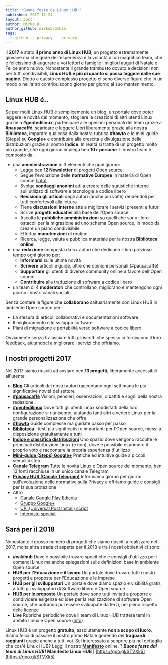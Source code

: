 ```yaml
---
title: 'Buone feste da Linux HUB!'
published: 2017-12-24
layout: post
author: Mirko B.
author_github: mirkobrombin
tags:
  - github  - privacy  - privacy
---
```

Il **2017** é stato **il primo anno di Linux HUB**, un progetto estremamente giovane ma che gode dell'esperienza e la volontá di un magnifico team, che é felicissimo di augurare a voi lettori e famiglie i migliori auguri di Natale e Felice anno nuovo. Nonostante il grande trambusto dovuto a decisioni non per tutti condivisibili, **Linux HUB é piú di quanto si possa leggere dalle sue pagine**. Dietro a questo complesso progetto ci sono diverse figure che in un modo o nell'altro contribuiscono giorno per giorno al suo mantenimento.

## Linux HUB é..

Se per molti Linux HUB é semplicemente un blog, un portale dove poter leggere le novitá del momento, sfogliare le creazioni di altri utenti Linux grazie a **#gentedilinux**, partecipare alle opinioni personali del team grazie a **#pausacaffé**, scaricare e leggere Libri liberamente grazie alla nostra **Biblioteca**, imparare qualcosa dalla nostra rubrica **#howto** e le mini-guide (Steps) su **Google+** e contribuire alla crescita e divulgazione delle distribuzioni grazie al nostro **Indice**. In realtá si tratta di un progetto molto piú grande, che ogni giorno impiega ben **10+ persone**. Il nostro team é composto da:

*   una **amministrazione** di 3 elementi che ogni giorno:
    *   Legge ben **12 Newsletter** di progetti Open source
    *   Segue l'evoluzione delle **normative Europee** in materia di Open source [(info)](https://linuxhub.it/2017/12/16/pausacaffe-la-responsabilita-dei-progetti-per-lopen-source-per-un-mondo-digitale/)
    *   Svolge **sondaggi** **anonimi** atti a creare delle statistiche interne sull'utilizzo di software e tecnologie a codice libero
    *   **Revisiona** **gli** **articoli** degli autori (anche piú volte) rendendoli per tutti confortevoli alla lettura
    *   Tiene **discussioni** **interne** atte a migliorare i servizi presenti e futuri
    *   Scrive **progetti** **educativi** alla base dell'Open source
    *   Ascolta le **pubbliche** **amministrazioni** su quelli che sono i loro ostacoli per la migrazione ad uno schema Open source, in modo da creare un piano condivisibile
    *   Effettua **manutenzioni** di routine
    *   Ricerca, legge, valuta e pubblica materiale per la nostra **Biblioteca** **online**
*   una **redazione** composta da 5+ autori che dedicano il loro prezioso tempo ogni giorno per:
    *   **Informarsi** sulle ultime novitá
    *   **Scrivere** articoli e guide, oltre che opinioni personali (#pausacaffé)
    *   **Supportare** gli utenti di diverse community online a favore dell'Open source
    *   **Contribuire** alla traduzione di software a codice libero
*   un team di 4 **moderatori** che controllano, migliorano e mantengono ogni giorno i nostri canali sociali

Senza contare le figure che **collaborano** saltuariamente con Linux HUB in ambiente Open source per:

*   La stesura di articoli collaborativi e documentazioni software
*   Il miglioramento e lo sviluppo software
*   Piani di migrazione e portabilità verso software a codice libero

Ovviamente senza tralasciare tutti gli iscritti che spesso ci forniscono il loro feedback, aiutandoci a migliorare i servizi che offriamo.

## I nostri progetti 2017

Nel 2017 siamo riusciti ad avviare ben **13 progetti**, liberamente accessibili all'utente:

*   [**Blog**](https://linuxhub.it/) Gli articoli dei nostri autori raccontano ogni settimana le piú significative novitá del settore
*   [**#pausacaffé**](https://linuxhub.it/category/pausa-caffe/) Visioni, pensieri, osservazioni, dibattiti e sogni della nostra redazione.
*   [**#gentedilinux**](https://linuxhub.it/category/gentedilinux/) Dove tutti gli utenti Linux soddisfatti della loro configurazione si riuniscono, aiutando tanti altri a vedere Linux per la grande personalizzazione che offre
*   [**#howto**](https://linuxhub.it/category/%F0%9F%94%A7-howto/) Guide complesse ma guidate passo per passo
*   [**Biblioteca**](https://linuxhub.it/downloads/) I testi piú significativi e importanti per l'Open source, messi a disposizione gratuitamente a tutti
*   [**Indice e classifica distribuzioni**](https://linuxhub.it/distribuzione/) Uno spazio dove vengono raccolte le principali distribuzioni Linux (e non), dove é possibile esprimere il proprio voto e raccontare la propria esperienza d'utilizzo
*   [**Mini-guide (Steps) Google+**](https://plus.google.com/communities/102386287656599997789/stream/c80928d1-0fbb-498d-96cd-63e13cf668c7) Pratiche ed intuitive guide a piccoli semplici step
*   [**Canale Telegram**](https://t.me/linuxhub) Tutte le novitá Linux e Open source del momento, ben 13 fonti racchiuse in un unico canale Telegram
*   [**Privacy HUB (Canale Telegram)**](https://t.me/privacyhub) Informiamo giorno per giorno sull'evoluzione delle normative sulla Privacy e offriamo guide e consigli per la sua protezione
*   Altro
    *   [Canale Google Play Edicola](https://newsstand.google.com/publications/CAAqBwgKMOma_Qow9v6JAw)
    *   [Gruppo Google+](https://plus.google.com/communities/102386287656599997789)
    *   [UPI (Universal Post Install) script](https://github.com/mirkobrombin/Universal-Post-Install)
    *   [Interviste speciali](https://linuxhub.it/category/interviste/)

## Sará per il 2018

Nonostante il grosso numero di progetti che siamo riusciti a realizzare nel 2017, molta altra strada ci aspetta per il 2018 e tra i nostri obbiettivi ci sono:

*   **#wikihub** Dove é possibile trovare specifiche e consigli d'utilizzo per i comandi Linux ma anche spiegazioni sulle definizioni base in ambiente Open source
*   **HUB per l'Educazione e il lavoro** Un portale dove trovare tutti i nostri progetti e proposte per l'Educazione e le Imprese
*   **HUB per gli sviluppatori** Un portale dove diamo spazio e visibilitá gratis a tutti gli sviluppatori di Software libero e Open source
*   **HUB per le proposte** Un portale dove sono tutti invitati a proporre e condividere esigenze ed idee per la realizzazione di software Open source, che potranno poi essere sviluppate da terzi, nel pieno rispetto delle licenze
*   **Live** Rubriche periodiche dove il team di Linux HUB tratterá temi in ambito Linux e Open source ([info](https://linuxhub.it/live/))

Linux HUB é un progetto **gratuito**, assolutamente **non a scopo di lucro**. Siamo felici di passare il nostro primo Natale godendo dei **traguardi raggiunti** grazie anche a tutti voi. Sei interessato a scoprire piú nel dettaglio che cos'é Linux HUB? Leggi il nostro **[Manifesto](https://goo.gl/STVXk5)** online. <span class="emoji">?</span> _**Buone feste dal team di Linux HUB!**_ **Manifesto Linux HUB** | [https://goo.gl/STVXk5](https://goo.gl/STVXk5)